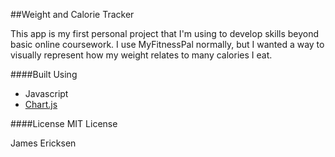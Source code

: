 ##Weight and Calorie Tracker

This app is my first personal project that I'm using to develop skills beyond basic online coursework. I use MyFitnessPal normally, but I wanted a way to visually represent how my weight relates to many calories I eat.

####Built Using

- Javascript
- [Chart.js](https://www.chartjs.org/)

####License
MIT License

James Ericksen
